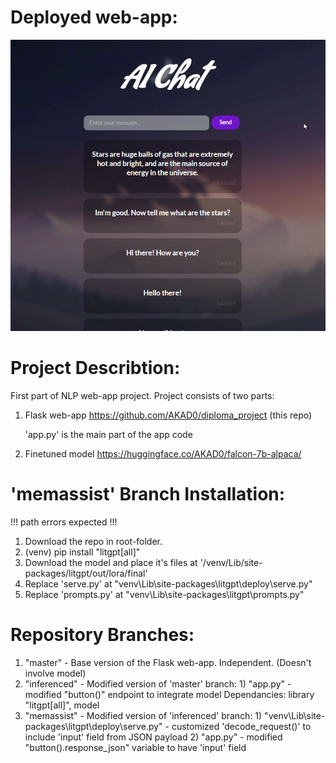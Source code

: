 # Deployed web-app:
<p align="center">
  <img src="https://github.com/AKAD0/diploma_project/blob/memassist/deployed.png">
</p>

# Project Describtion:
First part of NLP web-app project.
Project consists of two parts:
1. Flask web-app
   https://github.com/AKAD0/diploma_project (this repo)

   'app.py' is the main part of the app code
3. Finetuned model
   https://huggingface.co/AKAD0/falcon-7b-alpaca/

# 'memassist' Branch Installation:
!!! path errors expected !!!
1. Download the repo in root-folder.
2. (venv) pip install "litgpt[all]" 
3. Download the model and place it's files at '/venv/Lib/site-packages/litgpt/out/lora/final'
4. Replace 'serve.py' at "venv\Lib\site-packages\litgpt\deploy\serve.py"
4. Replace 'prompts.py' at "venv\Lib\site-packages\litgpt\prompts.py"

# Repository Branches:
1. "master" - Base version of the Flask web-app.
              Independent. (Doesn't involve model)
2. "inferenced" - Modified version of 'master' branch:
                  1) "app.py" - modified "button()" endpoint to integrate model
                  Dependancies: library "litgpt[all]", model
3. "memassist" - Modified version of 'inferenced' branch:
                 1) "venv\Lib\site-packages\litgpt\deploy\serve.py" - customized 'decode_request()' to include 'input' field from JSON payload
                 2) "app.py" - modified "button().response_json" variable to have 'input' field
